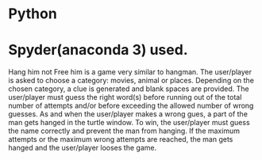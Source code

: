 # Python
# Spyder(anaconda 3) used.
Hang him not Free him is a game very similar to hangman.
The user/player is asked to choose a category: movies, animal or places.
Depending on the chosen category, a clue is generated and blank spaces are provided. 
The user/player must guess the right word(s) before running out of the total number of attempts and/or before exceeding the allowed number of wrong guesses.
As and when the user/player makes a wrong gues, a part of the man gets hanged in the turtle window.
To win, the user/player must guess the name correctly and prevent the man from hanging.
If the maximum attempts or the maximum wrong attempts are reached, the man gets hanged and the user/player looses the game.
